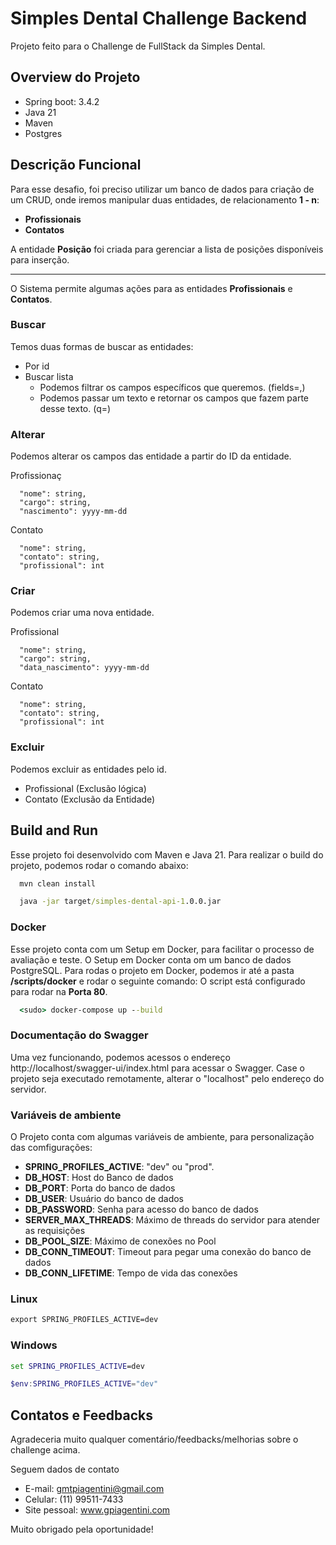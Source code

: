 # Simples Dental Challenge Backend

Projeto feito para o Challenge de FullStack da Simples Dental.

## Overview do Projeto
- Spring boot: 3.4.2
- Java 21
- Maven
- Postgres

## Descrição Funcional

Para esse desafio, foi preciso utilizar um banco de dados para criação de um CRUD, onde iremos manipular duas entidades, de relacionamento **1 - n**:

- **Profissionais**
- **Contatos**

A entidade **Posição** foi criada para gerenciar a lista de posições disponíveis para inserção.

---

O Sistema permite algumas ações para as entidades **Profissionais** e **Contatos**.

### Buscar

Temos duas formas de buscar as entidades:

- Por id
- Buscar lista
  - Podemos filtrar os campos específicos que queremos. (fields=<campo1>,<campo2>)
  - Podemos passar um texto e retornar os campos que fazem parte desse texto. (q=<text>)

### Alterar
Podemos alterar os campos das entidade a partir do ID da entidade.

Profissionaç
```
  "nome": string,
  "cargo": string,
  "nascimento": yyyy-mm-dd
```

Contato
```
  "nome": string,
  "contato": string,
  "profissional": int
```

### Criar
Podemos criar uma nova entidade.

Profissional
```
  "nome": string,
  "cargo": string,
  "data_nascimento": yyyy-mm-dd
```

Contato
```
  "nome": string,
  "contato": string,
  "profissional": int
```

### Excluir
Podemos excluir as entidades pelo id.

- Profissional (Exclusão lógica)
- Contato (Exclusão da Entidade)

## Build and Run

Esse projeto foi desenvolvido com Maven e Java 21. Para realizar o build do projeto, podemos rodar o comando abaixo:

``` cmd
  mvn clean install
```

``` cmd
  java -jar target/simples-dental-api-1.0.0.jar
```

### Docker

Esse projeto conta com um Setup em Docker, para facilitar o processo de avaliação e teste.
O Setup em Docker conta om um banco de dados PostgreSQL.
Para rodas o projeto em Docker, podemos ir até a pasta **/scripts/docker** e rodar o seguinte comando:
O script está configurado para rodar na **Porta 80**.

``` cmd
  <sudo> docker-compose up --build
```

### Documentação do Swagger

Uma vez funcionando, podemos acessos o endereço http://localhost/swagger-ui/index.html para acessar o Swagger.
Case o projeto seja executado remotamente, alterar o "localhost" pelo endereço do servidor.

### Variáveis de ambiente

O Projeto conta com algumas variáveis de ambiente, para personalização das comfigurações:

- **SPRING_PROFILES_ACTIVE**: "dev" ou "prod".
- **DB_HOST**: Host do Banco de dados
- **DB_PORT**: Porta do banco de dados
- **DB_USER**: Usuário do banco de dados
- **DB_PASSWORD**: Senha para acesso do banco de dados
- **SERVER_MAX_THREADS**: Máximo de threads do servidor para atender as requisições
- **DB_POOL_SIZE**: Máximo de conexões no Pool
- **DB_CONN_TIMEOUT**: Timeout para pegar uma conexão do banco de dados
- **DB_CONN_LIFETIME**: Tempo de vida das conexões

### Linux

``` cmd
export SPRING_PROFILES_ACTIVE=dev
```

### Windows

``` cmd
set SPRING_PROFILES_ACTIVE=dev
```

``` Powershell
$env:SPRING_PROFILES_ACTIVE="dev"
```

## Contatos e Feedbacks

Agradeceria muito qualquer comentário/feedbacks/melhorias sobre o challenge acima.

Seguem dados de contato

- E-mail: gmtpiagentini@gmail.com
- Celular: (11) 99511-7433
- Site pessoal: www.gpiagentini.com

Muito obrigado pela oportunidade!
